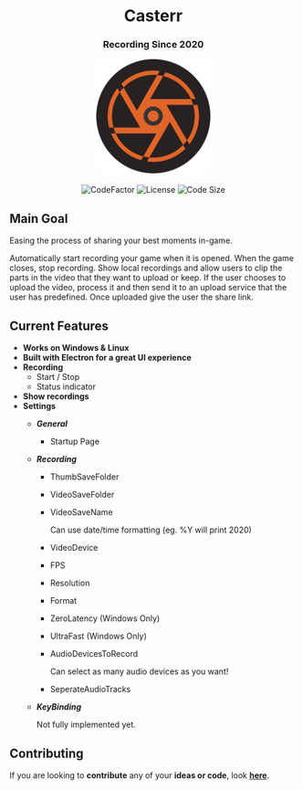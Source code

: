 <h1 align="center">Casterr</h1>
<h3 align="center">Recording Since 2020</h3>

<p align="center">
  <img src="https://raw.githubusercontent.com/CasterrTV/website/master/static/img/Orange_Casterr_Logo.svg" alt="logo" width="200px" />
  
  <br />
  <br />
  
  <a>
    <img src="https://www.codefactor.io/repository/github/casterrtv/casterr/badge" alt="CodeFactor" />
  </a>
  
  <a>
    <img src="https://img.shields.io/github/license/CasterrTV/Casterr.svg" alt="License" />
  </a>
  
  <a>
    <img src="https://img.shields.io/github/repo-size/CasterrTV/Casterr.svg" alt="Code Size" />
  </a>
</p>

## Main Goal

Easing the process of sharing your best moments in-game.

Automatically start recording your game when it is opened. When the game closes, stop recording. Show local recordings and allow users to clip the parts in the video that they want to upload or keep. If the user chooses to upload the video, process it and then send it to an upload service that the user has predefined. Once uploaded give the user the share link.

## Current Features

- **Works on Windows & Linux**
- **Built with Electron for a great UI experience**
- **Recording**
  - Start / Stop
  - Status indicator
- **Show recordings**
- **Settings**
  - ***General***
    - Startup Page
  - ***Recording***
    - ThumbSaveFolder
    - VideoSaveFolder
    - VideoSaveName
    
        Can use date/time formatting (eg. %Y will print 2020)
    
    - VideoDevice
    - FPS
    - Resolution
    - Format
    - ZeroLatency (Windows Only)
    - UltraFast (Windows Only)
    - AudioDevicesToRecord
      
        Can select as many audio devices as you want!
      
    - SeperateAudioTracks
  - ***KeyBinding***
    
    Not fully implemented yet.

## Contributing

If you are looking to **contribute** any of your **ideas or code**, look **[here](CONTRIBUTING.md)**.
